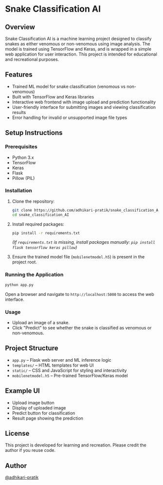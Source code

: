 # Snake Classification AI

## Overview
Snake Classification AI is a machine learning project designed to classify snakes as either venomous or non-venomous using image analysis. The model is trained using TensorFlow and Keras, and is wrapped in a simple web application for user interaction. This project is intended for educational and recreational purposes.

## Features
- Trained ML model for snake classification (venomous vs non-venomous)
- Built with TensorFlow and Keras libraries
- Interactive web frontend with image upload and prediction functionality
- User-friendly interface for submitting images and viewing classification results
- Error handling for invalid or unsupported image file types

## Setup Instructions

### Prerequisites
- Python 3.x
- TensorFlow
- Keras
- Flask
- Pillow (PIL)

### Installation
1. Clone the repository:
   ```bash
   git clone https://github.com/adhikari-pratik/snake_classification_AI.git
   cd snake_classification_AI
   ```

2. Install required packages:
   ```bash
   pip install -r requirements.txt
   ```
   *(If `requirements.txt` is missing, install packages manually: `pip install flask tensorflow keras pillow`)*

3. Ensure the trained model file (`mobilenetmodel.h5`) is present in the project root.

### Running the Application
```bash
python app.py
```
Open a browser and navigate to `http://localhost:5000` to access the web interface.

### Usage
- Upload an image of a snake.
- Click "Predict" to see whether the snake is classified as venomous or non-venomous.

## Project Structure
- `app.py` – Flask web server and ML inference logic
- `templates/` – HTML templates for web UI
- `static/` – CSS and JavaScript for styling and interactivity
- `mobilenetmodel.h5` – Pre-trained TensorFlow/Keras model

## Example UI
- Upload image button
- Display of uploaded image
- Predict button for classification
- Result page showing the prediction

## License
This project is developed for learning and recreation. Please credit the author if you reuse code.

## Author
[@adhikari-pratik](https://github.com/adhikari-pratik)
